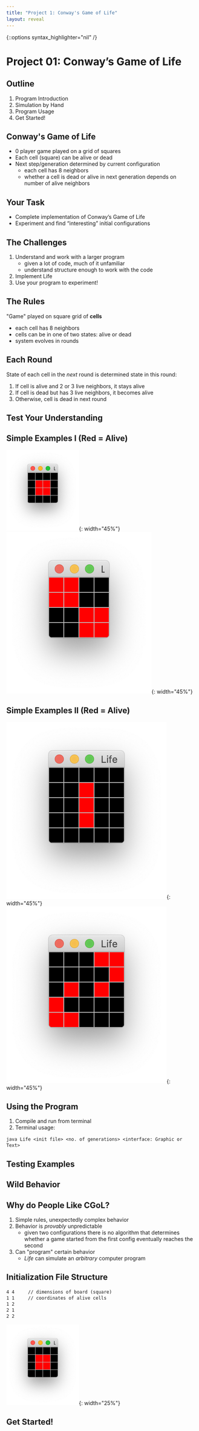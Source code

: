 ```yaml
---
title: "Project 1: Conway's Game of Life"
layout: reveal
---
```

{::options syntax_highlighter="nil" /}


# Project 01: Conway’s Game of Life

## Outline

1. Program Introduction
2. Simulation by Hand
3. Program Usage
4. Get Started!

## Conway's Game of Life

- 0 player game played on a grid of squares
- Each cell (square) can be alive or dead
- Next step/generation determined by current configuration
    - each cell has 8 neighbors
    - whether a cell is dead or alive in next generation depends on number of alive neighbors

## Your Task

- Complete implementation of Conway’s Game of Life
- Experiment and find “interesting” initial configurations

## The Challenges

1. Understand and work with a larger program
    - given a lot of code, much of it unfamiliar
	- understand structure enough to work with the code
2. Implement Life
3. Use your program to experiment!

## The Rules

"Game" played on square grid of **cells**

- each cell has 8 neighbors
- cells can be in one of two states: alive or dead
- system evolves in rounds

## Each Round

State of each cell in the *next* round is determined state in this round:

1. If cell is alive and 2 or 3 live neighbors, it stays alive
2. If cell is dead but has 3 live neighbors, it becomes alive
3. Otherwise, cell is dead in next round

## Test Your Understanding

## Simple Examples I (Red = Alive)

![](/assets/img/conways-life/eg01.png){: width="45%"}
![](/assets/img/conways-life/eg02.png){: width="45%"}

## Simple Examples II (Red = Alive)

![](/assets/img/conways-life/eg03.png){: width="45%"}
![](/assets/img/conways-life/eg04.png){: width="45%"}

## Using the Program

1. Compile and run from terminal
2. Terminal usage:

```text
java Life <init file> <no. of generations> <interface: Graphic or Text>
```

## Testing Examples

## Wild Behavior

## Why do People Like CGoL?

1. Simple rules, unexpectedly complex behavior
2. Behavior is *provably* unpredictable
    + given two configurations there is no algorithm that determines whether a game started from the first config eventually reaches the second
3. Can "program" certain behavior
    + *Life* can simulate an *arbitrary* computer program
	
## Initialization File Structure

```text
4 4     // dimensions of board (square)
1 1     // coordinates of alive cells 
1 2
2 1
2 2
```

![](/assets/img/conways-life/eg01.png){: width="25%"}

## Get Started!

